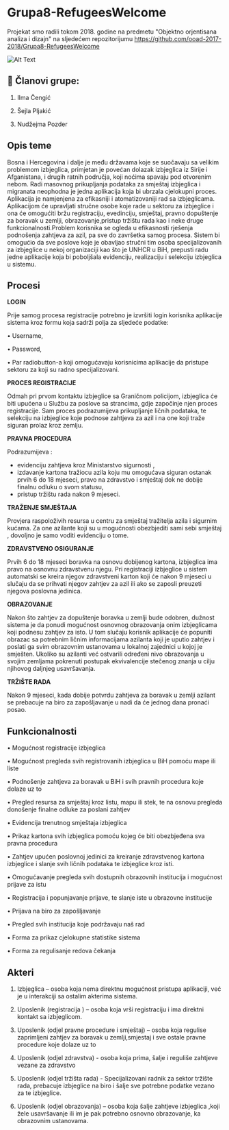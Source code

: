 # **Grupa8-RefugeesWelcome**

Projekat smo radili tokom 2018. godine na predmetu "Objektno orjentisana analiza i dizajn" na sljedećem repozitorijumu https://github.com/ooad-2017-2018/Grupa8-RefugeesWelcome

![Alt Text](https://media.giphy.com/media/l4JyOCNEfXvVYEqB2/giphy.gif)

## :dancer:  **Članovi grupe:**

1. Ilma Čengić

2. Šejla Pljakić

3. Nudžejma Pozder

## **Opis teme**

Bosna i Hercegovina i dalje je među državama koje se suočavaju sa velikim problemom izbjeglica, primjetan je povećan dolazak izbjeglica iz Sirije i Afganistana, i drugih ratnih područja, koji noćima spavaju pod otvorenim nebom. Radi masovnog prikupljanja podataka za smještaj izbjeglica i migranata neophodna je jedna aplikacija koja bi ubrzala cjelokupni proces. Aplikacija je namjenjena za efikasniji i atomatizovaniji rad sa izbjeglicama. Aplikacijom će upravljati stručne osobe koje rade u sektoru za izbjeglice i ona će omogućiti bržu registraciju, evedinciju, smještaj, pravno dopuštenje za boravak u zemlji, obrazovanje,pristup tržištu rada kao i neke druge funkcionalnosti.Problem korisnika se ogleda u efikasnosti rješenja podnošenja zahtjeva za azil, pa sve do završetka samog procesa. Sistem bi omogućio da sve poslove koje je obavljao stručni tim osoba specijalizovanih za izbjeglice u nekoj organizaciji kao što je UNHCR u BiH, prepusti radu jedne aplikacije koja bi poboljšala evidenciju, realizaciju i selekciju izbjeglica u sistemu.


## **Procesi**

**LOGIN**

Prije samog procesa registracije potrebno je izvršiti login korisnika aplikacije sistema kroz formu koja sadrži polja za sljedeće podatke:

•	Username,

•	Password,

•	Par radiobutton-a koji omogućavaju korisnicima aplikacije da pristupe sektoru za koji su radno specijalizovani.

**PROCES REGISTRACIJE**

Odmah pri prvom kontaktu izbjeglice sa Graničnom policijom, izbjeglica će biti upućena u Službu za poslove sa strancima, gdje započinje njen proces registracije.
Sam proces podrazumijeva prikupljanje ličnih podataka, te selekciju na izbjeglice koje podnose zahtjeva za azil i na one koji traže siguran prolaz kroz zemlju.

**PRAVNA PROCEDURA**

Podrazumijeva :
  
-	evidenciju zahtjeva kroz Ministarstvo sigurnosti ,
-	izdavanje kartona tražiocu azila koju mu omogućava siguran ostanak prvih 6 do 18 mjeseci, pravo na zdravstvo i smještaj dok ne dobije finalnu odluku o svom statusu,
-	pristup tržištu rada nakon 9 mjeseci. 

**TRAŽENJE SMJEŠTAJA**

Provjera raspoloživih resursa u centru za smještaj tražitelja azila i  sigurnim kućama. Za one azilante koji su u mogućnosti obezbjediti sami sebi smještaj , dovoljno je samo voditi evidenciju o tome.

**ZDRAVSTVENO OSIGURANJE**

Prvih 6 do 18 mjeseci boravka na osnovu dobijenog kartona, izbjeglica ima pravo na osnovnu zdravstvenu njegu. Pri registraciji izbjeglice u sistem automatski se kreira njegov zdravstveni karton koji će nakon 9 mjeseci u slučaju da se prihvati njegov zahtjev za azil ili ako se zaposli  preuzeti njegova poslovna jedinica.

**OBRAZOVANJE**

Nakon što zahtjev za dopuštenje boravka u zemlji bude odobren, dužnost sistema je da ponudi mogućnost  osnovnog obrazovanja onim izbjeglicama koji podnesu zahtjev za isto.
U tom slučaju korisnik aplikacije će popuniti obrazac sa potrebnim ličnim informacijama azilanta koji je uputio zahtjev i poslati ga svim obrazovnim ustanovama u lokalnoj zajednici u kojoj je smješten. Ukoliko su azilanti već ostvarili određeni nivo obrazovanja u svojim zemljama pokrenuti postupak ekvivalencije stečenog znanja u cilju njihovog daljnjeg usavršavanja.

**TRŽIŠTE RADA**

Nakon 9 mjeseci, kada dobije potvrdu zahtjeva za boravak u zemlji azilant se prebacuje na biro za zapošljavanje u nadi da će jednog dana pronaći posao.

## **Funkcionalnosti**

•	Mogućnost registracije izbjeglica

•	Mogućnost pregleda svih registrovanih izbjeglica u BiH pomoću mape ili liste

•	Podnošenje zahtjeva za boravak u BiH i svih pravnih procedura koje dolaze uz to

•	Pregled resursa za smještaj kroz listu, mapu ili stek, te na osnovu pregleda donošenje finalne odluke za poslani zahtjev

•	Evidencija trenutnog smještaja izbjeglica

•	Prikaz kartona svih izbjeglica pomoću kojeg će biti obezbjeđena sva pravna procedura

•	Zahtjev upućen poslovnoj jedinici za kreiranje zdravstvenog kartona izbjeglice i slanje svih ličnih podataka te izbjeglice kroz isti.

•	Omogućavanje pregleda svih dostupnih obrazovnih institucija i mogućnost prijave za istu

•	Registracija i popunjavanje prijave, te  slanje iste u obrazovne institucije

•	Prijava na biro za zapošljavanje

•	Pregled svih institucija koje podržavaju naš rad

•	Forma za prikaz cjelokupne statistike sistema

•	Forma za regulisanje redova čekanja

## **Akteri**


1)	Izbjeglica – osoba koja nema direktnu mogućnost pristupa aplikaciji, već je u interakciji sa ostalim akterima sistema.

2)	Uposlenik (registracija ) – osoba koja vrši registraciju i ima direktni kontakt sa izbjeglicom.

3)	Uposlenik (odjel pravne procedure i smještaj) – osoba koja regulise zaprimljeni zahtjev za boravak u zemlji,smjestaj i  sve ostale pravne procedure koje dolaze uz to

4)	Uposlenik (odjel zdravstva) - osoba koja prima, šalje i reguliše zahtjeve vezane za zdravstvo

5)	Uposlenik (odjel tržišta rada) - Specijalizovani radnik za sektor  tržište rada, prebacuje izbjeglice na biro i šalje sve potrebne podatke vezano za te izbjeglice. 

6)	Uposlenik (odjel obrazovanja) – osoba koja šalje zahtjeve izbjeglica ,koji žele usavršavanje ili im je pak potrebno osnovno obrazovanje, ka obrazovnim ustanovama.





